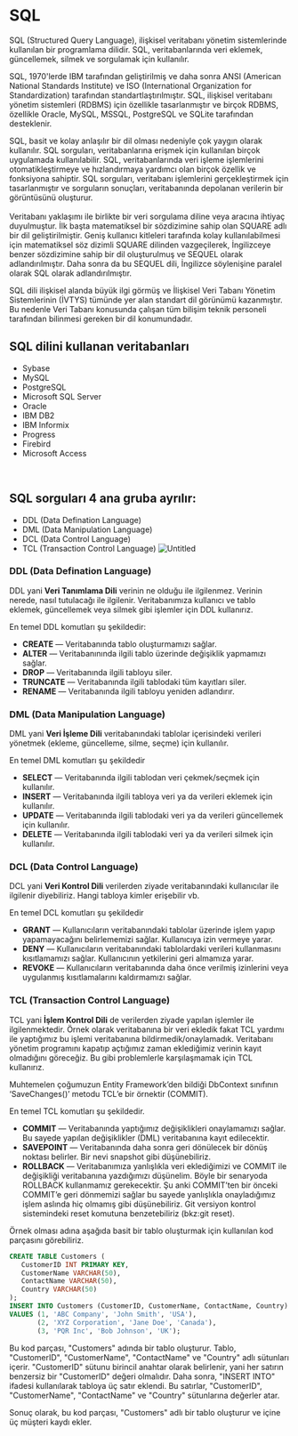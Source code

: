 # SQL
SQL (Structured Query Language), ilişkisel veritabanı yönetim sistemlerinde kullanılan bir programlama dilidir. SQL, veritabanlarında veri eklemek, güncellemek, silmek ve sorgulamak için kullanılır.

SQL, 1970'lerde IBM tarafından geliştirilmiş ve daha sonra ANSI (American National Standards Institute) ve ISO (International Organization for Standardization) tarafından standartlaştırılmıştır. SQL, ilişkisel veritabanı yönetim sistemleri (RDBMS) için özellikle tasarlanmıştır ve birçok RDBMS, özellikle Oracle, MySQL, MSSQL, PostgreSQL ve SQLite tarafından desteklenir.

SQL, basit ve kolay anlaşılır bir dil olması nedeniyle çok yaygın olarak kullanılır. SQL sorguları, veritabanlarına erişmek için kullanılan birçok uygulamada kullanılabilir. SQL, veritabanlarında veri işleme işlemlerini otomatikleştirmeye ve hızlandırmaya yardımcı olan birçok özellik ve fonksiyona sahiptir. SQL sorguları, veritabanı işlemlerini gerçekleştirmek için tasarlanmıştır ve sorguların sonuçları, veritabanında depolanan verilerin bir görüntüsünü oluşturur.
<br>
<br>
Veritabanı yaklaşımı ile birlikte bir veri sorgulama diline veya aracına ihtiyaç duyulmuştur. İlk başta matematiksel bir sözdizimine sahip olan SQUARE adlı bir dil geliştirilmiştir. Geniş kullanıcı kitleleri tarafında kolay kullanılabilmesi için matematiksel söz dizimli SQUARE dilinden vazgeçilerek, İngilizceye benzer sözdizimine sahip bir dil oluşturulmuş ve SEQUEL olarak adlandırılmıştır. Daha sonra da bu SEQUEL dili, İngilizce söylenişine paralel olarak SQL olarak adlandırılmıştır.

SQL dili ilişkisel alanda büyük ilgi görmüş ve İlişkisel Veri Tabanı Yönetim Sistemlerinin (İVTYS) tümünde yer alan standart dil görünümü kazanmıştır. Bu nedenle Veri Tabanı konusunda çalışan tüm bilişim teknik personeli tarafından bilinmesi gereken bir dil konumundadır.
<br>

## SQL dilini kullanan veritabanları
- Sybase 
- MySQL
- PostgreSQL
- Microsoft SQL Server
- Oracle
- IBM DB2
- IBM Informix
- Progress
- Firebird
- Microsoft Access

<br>


## SQL sorguları 4 ana gruba ayrılır:
- DDL (Data Defination Language)
- DML (Data Manipulation Language)
- DCL (Data Control Language)
- TCL (Transaction Control Language)
![Untitled](https://github.com/TRA-Tech/sql-sqlserver/assets/100773960/7e0d9581-0c43-4d16-89a8-d7febf1e9645)

### DDL (Data Defination Language)


DDL yani **Veri Tanımlama Dili** verinin ne olduğu ile ilgilenmez. Verinin nerede, nasıl tutulacağı ile ilgilenir. Veritabanımıza kullanıcı ve tablo eklemek, güncellemek veya silmek gibi işlemler için DDL kullanırız.

En temel DDL komutları şu şekildedir:
- **CREATE** — Veritabanında tablo oluşturmamızı sağlar.
- **ALTER** — Veritabanınında ilgili tablo üzerinde değişiklik yapmamızı sağlar.
- **DROP** — Veritabanında ilgili tabloyu siler.
- **TRUNCATE** — Veritabanında ilgili tablodaki tüm kayıtları siler.
- **RENAME** — Veritabanında ilgili tabloyu yeniden adlandırır.

### DML (Data Manipulation Language)

DML yani **Veri İşleme Dili** veritabanındaki tablolar içerisindeki verileri yönetmek (ekleme, güncelleme, silme, seçme) için kullanılır.

En temel DML komutları şu şekildedir
- **SELECT** — Veritabanında ilgili tablodan veri çekmek/seçmek için kullanılır.
- **INSERT** — Veritabanında ilgili tabloya veri ya da verileri eklemek için kullanılır.
- **UPDATE** — Veritabanında ilgili tablodaki veri ya da verileri güncellemek için kullanılır.
- **DELETE** — Veritabanında ilgili tablodaki veri ya da verileri silmek için kullanılır.


### DCL (Data Control Language)

DCL yani **Veri Kontrol Dili** verilerden ziyade veritabanındaki kullanıcılar ile ilgilenir diyebiliriz. Hangi tabloya kimler erişebilir vb.

En temel DCL komutları şu şekildedir
- **GRANT** — Kullanıcıların veritabanındaki tablolar üzerinde işlem yapıp yapamayacağını belirlememizi sağlar. Kullanıcıya izin vermeye yarar.
- **DENY** — Kullanıcıların veritabanındaki tablolardaki verileri kullanmasını kısıtlamamızı sağlar. Kullanıcının yetkilerini geri almamıza yarar.
- **REVOKE** — Kullanıcıların veritabanında daha önce verilmiş izinlerini veya uygulanmış kısıtlamalarını kaldırmamızı sağlar.

### TCL (Transaction Control Language)


TCL yani **İşlem Kontrol Dili** de verilerden ziyade yapılan işlemler ile ilgilenmektedir. Örnek olarak veritabanına bir veri ekledik fakat TCL yardımı ile yaptığımız bu işlemi veritabanına bildirmedik/onaylamadık. Veritabanı yönetim programını kapatıp açtığımız zaman eklediğimiz verinin kayıt olmadığını göreceğiz. Bu gibi problemlerle karşılaşmamak için TCL kullanırız.

Muhtemelen çoğumuzun Entity Framework’den bildiği DbContext sınıfının ‘SaveChanges()’ metodu TCL’e bir örnektir (COMMIT).

En temel TCL komutları şu şekildedir.
- **COMMIT** — Veritabanında yaptığımız değişiklikleri onaylamamızı sağlar. Bu sayede yapılan değişiklikler (DML) veritabanına kayıt edilecektir.
- **SAVEPOINT** — Veritabanında daha sonra geri dönülecek bir dönüş noktası belirler. Bir nevi snapshot gibi düşünebiliriz.
- **ROLLBACK** — Veritabanımıza yanlışlıkla veri eklediğimizi ve COMMIT ile değişikliği veritabanına yazdığımızı düşünelim. Böyle bir senaryoda ROLLBACK kullanmamız gerekecektir. Şu anki COMMIT’ten bir önceki COMMIT’e geri dönmemizi sağlar bu sayede yanlışlıkla onayladığımız işlem aslında hiç olmamış gibi düşünebiliriz. Git versiyon kontrol sistemindeki reset komutuna benzetebiliriz (bkz:git reset).

Örnek olması adına aşağıda basit bir tablo oluşturmak için kullanılan kod parçasını görebiliriz.
``` sql
CREATE TABLE Customers ( 
   CustomerID INT PRIMARY KEY, 
   CustomerName VARCHAR(50), 
   ContactName VARCHAR(50), 
   Country VARCHAR(50) 
); 
INSERT INTO Customers (CustomerID, CustomerName, ContactName, Country) 
VALUES (1, 'ABC Company', 'John Smith', 'USA'), 
       (2, 'XYZ Corporation', 'Jane Doe', 'Canada'), 
       (3, 'PQR Inc', 'Bob Johnson', 'UK');     
```        
Bu kod parçası, "Customers" adında bir tablo oluşturur. Tablo, "CustomerID", "CustomerName", "ContactName" ve "Country" adlı sütunları içerir. "CustomerID" sütunu birincil anahtar olarak belirlenir, yani her satırın benzersiz bir "CustomerID" değeri olmalıdır. Daha sonra, "INSERT INTO" ifadesi kullanılarak tabloya üç satır eklendi. Bu satırlar, "CustomerID", "CustomerName", "ContactName" ve "Country" sütunlarına değerler atar.

Sonuç olarak, bu kod parçası, "Customers" adlı bir tablo oluşturur ve içine üç müşteri kaydı ekler.
